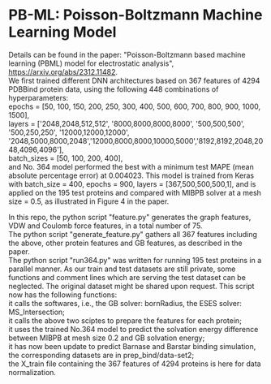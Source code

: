 # PB-ML: Poisson-Boltzmann Machine Learning Model
Details can be found in the paper: "Poisson-Boltzmann based machine learning (PBML) model for electrostatic analysis", https://arxiv.org/abs/2312.11482.   
We first trained different DNN architectures based on 367 features of 4294 PDBBind protein data, using the following 448 combinations of hyperparameters:  
epochs = [50, 100, 150, 200, 250, 300, 400, 500, 600, 700, 800, 900, 1000, 1500],  
layers = ['2048,2048,512,512', '8000,8000,8000,8000', '500,500,500', '500,250,250', '12000,12000,12000', '2048,5000,8000,2048','12000,8000,8000,10000,5000','8192,8192,2048,2048,4096,4096'],  
batch_sizes = [50, 100, 200, 400],   
and No. 364 model performed the best with a minimum test MAPE (mean absolute percentage error) at 0.004023. This model is trained from Keras with batch_size = 400, epochs = 900, layers = [367,500,500,500,1], and is applied on the 195 test proteins and compared with MIBPB solver at a mesh size = 0.5, as illustrated in Figure 4 in the paper.

In this repo, the python script "feature.py" generates the graph features, VDW and Coulomb force features, in a total number of 75.  
The python script "generate_feature.py" gathers all 367 features including the above, other protein features and GB features, as described in the paper.  
The python script "run364.py" was written for running 195 test proteins in a parallel manner. As our train and test datasets are still private, some functions and comment lines which are serving the test dataset can be neglected. The original dataset might be shared upon request. This script now has the following functions:  
it calls the softwares, i.e., the GB solver: bornRadius, the ESES solver: MS_Intersection;  
it calls the above two sciptes to prepare the features for each protein;  
it uses the trained No.364 model to predict the solvation energy difference between MIBPB at mesh size 0.2 and GB solvation energy;   
it has now been update to predict Barnase and Barstar binding simulation, the corresponding datasets are in prep_bind/data-set2;   
the X_train file containing the 367 features of 4294 proteins is here for data normalization. 
